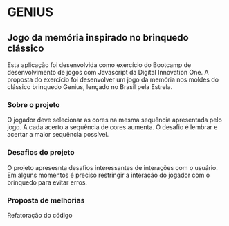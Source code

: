 # GENIUS
## Jogo da memória inspirado no brinquedo clássico
Esta aplicação foi desenvolvida como exercício do Bootcamp de desenvolvimento de jogos com Javascript da Digital Innovation One. 
A proposta do exercício foi desenvolver um jogo da memória nos moldes do clássico brinquedo Genius, lençado no Brasil pela Estrela.

### Sobre o projeto
O jogador deve selecionar as cores na mesma sequência apresentada pelo jogo. A cada acerto a sequência de cores aumenta.
O desafio é lembrar e acertar a maior sequência possível.

### Desafios do projeto
O projeto apresesnta desafios interessantes de interações com o usuário. 
Em alguns momentos é preciso restringir a interação do jogador com o brinquedo para evitar erros. 

### Proposta de melhorias
Refatoração do código
